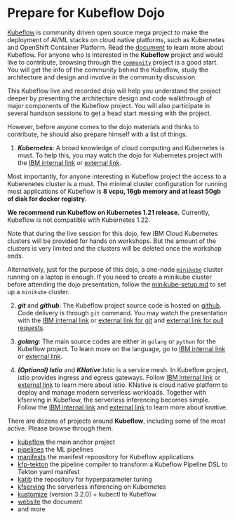 # Prepare for Kubeflow Dojo

[Kubeflow](https://github.com/kubeflow) is community driven open source mega project to make the deployment of AI/ML stacks on cloud native platforms, such as Kubernetes and OpenShift Container Platform. Read the [document](http://kubeflow.org) to learn more about Kubeflow. For anyone who is interested in the **Kubeflow** project and would like to contribute, browsing through the [`community`](https://github.com/kubeflow/community) project is a good start. You will get the info of the community behind the Kubeflow, study the architecture and design and involve in the community discussion.

This Kubeflow live and recorded dojo will help you understand the project deeper by presenting the architecture design and code walkthrough of major components of the Kubeflow project. You will also participate in several handson sessions to get a head start messing with the project.

However, before anyone comes to the dojo materials and thinks to contribute, he should also prepare himself with a list of things.

1. ***Kubernetes***: A broad knowledge of cloud computing and Kubernetes is must. To help this, you may watch the dojo for Kubernetes project with the [IBM internal link](https://w3.ibm.com/developer/docs/open-source/kubernetes/) or [external link](https://video.ibm.com/embed/recorded/126773520).

Most importantly, for anyone interesting in Kubeflow project the access to a Kuberenetes cluster is a must. The minimal cluster configuration for running most applications of Kubeflow is **8 vcpu, 16gb memory and at least 50gb of disk for docker registry**.

**We recommend run Kubeflow on Kubernetes 1.21 release.** Currently, Kubeflow is not compatible with Kubernetes 1.22.

Note that during the live session for this dojo, few IBM Cloud Kubernetes clusters will be provided for hands on workshops. But the amount of the clusters is very limited and the clusters will be deleted once the workshop ends.

Alternatively, just for the purpose of this dojo, a one-node [`minikube`](https://kubernetes.io/docs/tutorials/hello-minikube/) cluster running on a laptop is enough. If you need to create a minikube cluster before attending the dojo presentation, follow the [minikube-setup.md](minikube-setup.md) to set up a `minikube` cluster.

2. ***git*** and ***github***: The Kubeflow project source code is hosted on [github](https://github.com/kubeflow). Code delivery is through `git` command. You may watch the presentation with the [IBM internal link](https://w3.ibm.com/developer/docs/open-source/general-open-source/) or [external link for git](https://video.ibm.com/embed/recorded/126773542) and [external link for pull requests](https://video.ibm.com/embed/recorded/126773518).

3. ***golang***: The main source codes are either in `golang` or `python` for the Kubeflow project. To learn more on the language, go to [IBM internal link](https://w3.ibm.com/developer/docs/open-source/general-open-source/) or [external link](https://video.ibm.com/embed/recorded/126773543).

4. ***(Optional) Istio*** and ***KNative***:Istio is a service mesh. In Kubeflow project, istio provides ingress and egress gateways. Follow [IBM internal link](https://w3.ibm.com/developer/docs/open-source/istio/) or [external link](https://video.ibm.com/embed/recorded/126773530) to learn more about istio. KNative is cloud native platform to deploy and manage modern serverless workloads. Together with kfserving in Kubeflow, the serverless inferencing becomes simple. Follow the [IBM internal link](https://w3.ibm.com/developer/docs/open-source/knative/) and [external link](https://video.ibm.com/embed/recorded/126773537) to learn more about knative.

There are dozens of projects around **Kubeflow**, including some of the most active. Please browse through them.

* [kubeflow](https://github.com/kubeflow/kubeflow) the main anchor project
* [pipelines](https://github.com/kubeflow/pipelines) the ML pipelines
* [manifests](https://github.com/kubeflow/manifests) the manifest repoository for Kubeflow applications
* [kfp-tekton](https://github.com/kubeflow/kfp-tekton) the pipeline compiler to transform a Kubeflow Pipeline DSL to Tekton yaml manifest
* [katib](https://github.com/kubeflow/katib) the repository for hyperparameter tuning
* [kfserving](https://github.com/kubeflow/kfserving) the serverless inferencing on Kubernetes
* [kustomize](https://github.com/kubernetes-sigs/kustomize/releases/tag/v3.2.0) (version 3.2.0) + kubectl to Kubeflow
* [website](https://github.com/kubeflow/website) the document
* and more
